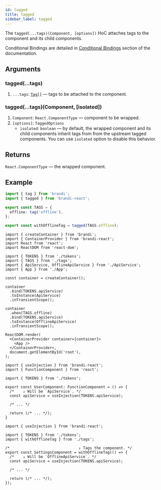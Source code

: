 ```yaml
---
id: tagged
title: tagged
sidebar_label: tagged
---
```


The `tagged(...tags)(Component, [options])` HoC attaches tags to the component and its child components.

Conditional Bindings are detailed
in [Conditional Bindings](../reference/conditional-bindings.md) section of the documentation.

## Arguments

### tagged(...tags)

1. `...tags`: [`Tag[]`](../reference/pointers-and-registrators.md#tagdescription) — tags to be attached to the component.

### tagged(...tags)(Component, [isolated])

1. `Component`: `React.ComponentType` — component to be wrapped.
2. `[options]`: `TaggedOptions`
   - `isolated`: `boolean` — by default, the wrapped component and its child components inherit tags
     from from the upstream tagged components. You can use `isolated` option to disable this behavior.

## Returns

`React.ComponentType` — the wrapped component.

## Example

```typescript title="tags.ts"
import { tag } from 'brandi';
import { tagged } from 'brandi-react';

export const TAGS = {
  offline: tag('offline'),
};

export const withOfflineTag = tagged(TAGS.offline);
```

<!-- prettier-ignore-start -->
```tsx title="index.tsx"
import { createContainer } from 'brandi';
import { ContainerProvider } from 'brandi-react';
import React from 'react';
import ReactDOM from 'react-dom';

import { TOKENS } from './tokens';
import { TAGS } from './tags';
import { ApiService, OfflineApiService } from './ApiService';
import { App } from './App';

const container = createContainer();

container
  .bind(TOKENS.apiService)
  .toInstance(ApiService)
  .inTransientScope();

container
  .when(TAGS.offline)
  .bind(TOKENS.apiService)
  .toInstance(OfflineApiService)
  .inTransientScope();

ReactDOM.render(
  <ContainerProvider container={container}>
    <App />
  </ContainerProvider>,
  document.getElementById('root'),
);
```
<!-- prettier-ignore-end -->

```tsx title="UserComponent.tsx"
import { useInjection } from 'brandi-react';
import { FunctionComponent } from 'react';

import { TOKENS } from './tokens';

export const UserComponent: FunctionComponent = () => {
  /*    ↓ Will be `ApiService`. */
  const apiService = useInjection(TOKENS.apiService);

  /* ... */

  return (/* ... */);
}
```

```tsx title="SettingsComponent.tsx"
import { useInjection } from 'brandi-react';

import { TOKENS } from './tokens';
import { withOfflineTag } from './tags';

/*                               ↓ Tags the component. */
export const SettingsComponent = withOfflineTag(() => {
  /*    ↓ Will be `OfflineApiService`. */
  const apiService = useInjection(TOKENS.apiService);

  /* ... */

  return (/* ... */);
});
```
